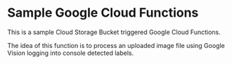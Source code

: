 # Sample Google Cloud Functions

This is a sample Cloud Storage Bucket triggered Google Cloud Functions.

The idea of this function is to process an uploaded image file using Google Vision logging into console detected labels.  
